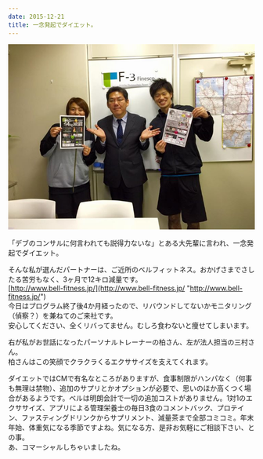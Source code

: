 ```yaml
---
date: 2015-12-21
title: 一念発起でダイエット。
---
```




![画像](/images/uploads/20151222blog_orig.jpg)

  
​「デブのコンサルに何言われても説得力ないな」とある大先輩に言われ、一念発起でダイエット。  
  
そんな私が選んだパートナーは、ご近所のベルフィットネス。おかげさまでさしたる苦労もなく、3ヶ月で12キロ減量です。  
[http://www.bell-fitness.jp/](http://www.bell-fitness.jp/ "http://www.bell-fitness.jp/")  
今日はプログラム終了後4か月経ったので、リバウンドしてないかモニタリング（偵察？）を兼ねてのご来社です。  
安心してください、全くリバってません。むしろ食わないと痩せてしまいます。  
  
右が私がお世話になったパーソナルトレーナーの柏さん、左が法人担当の三村さん。  
柏さんはこの笑顔でクラクラくるエクササイズを支えてくれます。  
  
ダイエットではCMで有名なところがありますが、食事制限がハンパなく（何事も無理は禁物）、追加のサプリとかオプションが必要で、思いのほか高くつく場合があるようです。ベルは明朗会計で一切の追加コストがありません。1対1のエクササイズ、アプリによる管理栄養士の毎日3食のコメントバック、プロテイン、ファスティングドリンクからサプリメント、減量茶まで全部コミコミ。年末年始、体重気になる季節ですよね。気になる方、是非お気軽にご相談下さい、との事。  
あ、コマーシャルしちゃいましたね。